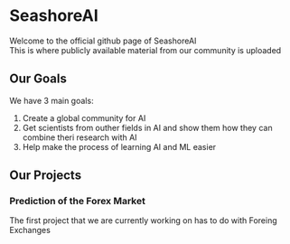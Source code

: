 # SeashoreAI   
Welcome to the official github page of SeashoreAI    
This is where publicly available material from our community is uploaded    
## Our Goals  
We have 3 main goals:   
1. Create a global community for AI
2. Get scientists from outher fields in AI and show them how they can combine theri research with AI
3. Help make the process of learning AI and ML easier
## Our Projects   
### Prediction of the Forex Market
The first project that we are currently working on has to do with Foreing Exchanges
